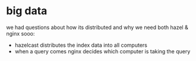 # big data

we had questions about how its distributed and why we need both hazel & nginx sooo:
- hazelcast distributes the index data into all computers
- when a query comes nginx decides which computer is taking the query
